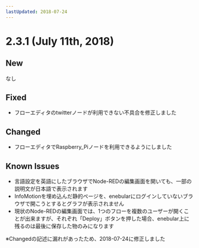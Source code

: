 ```yaml
---
lastUpdated: 2018-07-24
---
```


# 2.3.1 (July 11th, 2018)

## New

なし

## Fixed

- フローエディタのtwitterノードが利用できない不具合を修正しました

## Changed

- フローエディタでRaspberry_Piノードを利用できるようにしました

## Known Issues

* 言語設定を英語にしたブラウザでNode-REDの編集画面を開いても、一部の説明文が日本語で表示されます
* InfoMotionを埋め込んだ静的ページを、enebularにログインしていないブラウザで開こうとするとグラフが表示されません
* 現状のNode-REDの編集画面では、1つのフローを複数のユーザーが開くことが出来ますが、それぞれ「Deploy」ボタンを押した場合、enebular上に残るのは最後に保存した物のみになります

※Changedの記述に漏れがあったため、2018-07-24に修正しました